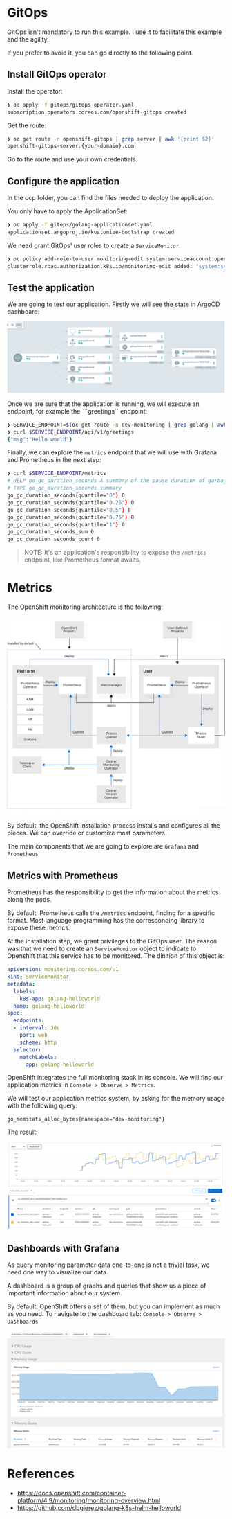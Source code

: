 
# GitOps

GitOps isn't mandatory to run this example. I use it to facilitate this example and the agility.

If you prefer to avoid it, you can go directly to the following point.

## Install GitOps operator

Install the operator:

```zsh
❯ oc apply -f gitops/gitops-operator.yaml
subscription.operators.coreos.com/openshift-gitops created
```

Get the route:

```zsh
❯ oc get route -n openshift-gitops | grep server | awk '{print $2}'
openshift-gitops-server.{your-domain}.com
```

Go to the route and use your own credentials.

## Configure the application

In the ocp folder, you can find the files needed to deploy the application. 

You only have to apply the ApplicationSet:

```zsh
❯ oc apply -f gitops/golang-applicationset.yaml
applicationset.argoproj.io/kustomize-bootstrap created
```

We need grant GitOps' user roles to create a ```ServiceMonitor```. 

```zsh
❯ oc policy add-role-to-user monitoring-edit system:serviceaccount:openshift-gitops:openshift-gitops-argocd-application-controller -n dev-monitoring
clusterrole.rbac.authorization.k8s.io/monitoring-edit added: "system:serviceaccount:openshift-gitops:openshift-gitops-argocd-application-controller"
```

## Test the application

We are going to test our application. Firstly we will see the state in ArgoCD dashboard:

![OCP GitOps](images/ocp-gitops.png)

Once we are sure that the application is running, we will execute an endpoint, for example the ```greetings`` endpoint:

```zsh
❯ SERVICE_ENDPOINT=$(oc get route -n dev-monitoring | grep golang | awk '{print $2}')
❯ curl $SERVICE_ENDPOINT/api/v1/greetings
{"msg":"Hello world"}
```

Finally, we can explore the ```metrics``` endpoint that we will use with Grafana and Prometheus in the next step:

```zsh
❯ curl $SERVICE_ENDPOINT/metrics 
# HELP go_gc_duration_seconds A summary of the pause duration of garbage collection cycles.
# TYPE go_gc_duration_seconds summary
go_gc_duration_seconds{quantile="0"} 0
go_gc_duration_seconds{quantile="0.25"} 0
go_gc_duration_seconds{quantile="0.5"} 0
go_gc_duration_seconds{quantile="0.75"} 0
go_gc_duration_seconds{quantile="1"} 0
go_gc_duration_seconds_sum 0
go_gc_duration_seconds_count 0
```

> NOTE: It's an application's responsibility to expose the ```/metrics``` endpoint, like Prometheus format awaits.

# Metrics

The OpenShift monitoring architecture is the following:

![OCP Monitoring overview](images/ocp-monitoring.svg)

By default, the OpenShift installation process installs and configures all the pieces. We can override or customize most parameters.

The main components that we are going to explore are ```Grafana``` and ```Prometheus```

## Metrics with Prometheus

Prometheus has the responsibility to get the information about the metrics along the pods.

By default, Prometheus calls the ```/metrics``` endpoint, finding for a specific format. Most language programming has the corresponding library to expose these metrics.

At the installation step, we grant privileges to the GitOps user.  The reason was that we need to create an ```ServiceMonitor``` object to indicate to Openshift that this service has to be monitored. The dinition of this object is:

```yaml
apiVersion: monitoring.coreos.com/v1
kind: ServiceMonitor
metadata:
  labels:
    k8s-app: golang-helloworld
  name: golang-helloworld
spec:
  endpoints:
  - interval: 30s
    port: web
    scheme: http
  selector:
    matchLabels:
      app: golang-helloworld
```

OpenShift integrates the full monitoring stack in its console. We will find our application metrics in ```Console > Observe > Metrics```. 

We will test our application metrics system, by asking for the memory usage with the following query:

```JQL
go_memstats_alloc_bytes{namespace="dev-monitoring"}
```

The result:

![OCP Metrics](images/ocp-metrics01.png)

## Dashboards with Grafana

As query monitoring parameter data one-to-one is not a trivial task, we need one way to visualize our data. 

A dashboard is a group of graphs and queries that show us a piece of important information about our system. 

By default, OpenShift offers a set of them, but you can implement as much as you need. To navigate to the dashboard tab: ```Console > Observe > Dashboards```

![OCP Metrics](images/ocp-dashboard.memory01.png)

# References
- https://docs.openshift.com/container-platform/4.9/monitoring/monitoring-overview.html
- https://github.com/dbgjerez/golang-k8s-helm-helloworld